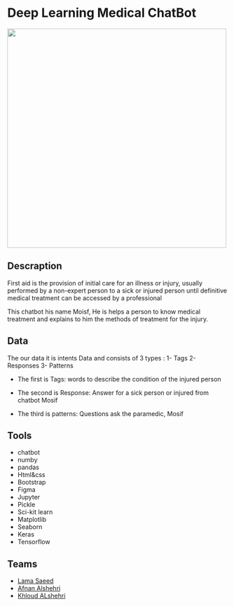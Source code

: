 # Deep Learning Medical ChatBot


<img src ="https://blog.businessdecision.com/wp-content/uploads/2020/06/chatbot-not-just-chatbot-835x400-1.jpg" 
width="500">

## Descraption

First aid is the provision of initial care for an illness or injury, usually performed by a non-expert person to a sick or injured person until definitive medical treatment can be accessed by a professional

This chatbot his name Moisf, He is helps a person to know medical treatment and explains to him the methods of treatment for the injury.



## Data

 The our data it is intents Data and consists of 3 types :
1- Tags 2- Responses 3- Patterns

- The first is Tags:
words to describe the condition of the injured person

- The second is Response:
Answer for a sick person or injured from chatbot Mosif

- The third is patterns:
Questions ask the paramedic, Mosif

## Tools

- chatbot 
- numby
- pandas
- Html&css
- Bootstrap
- Figma
- Jupyter
- Pickle
- Sci-kit learn 
- Matplotlib
- Seaborn
- Keras
- Tensorflow



## Teams

- <a href="https://github.com/LamaSaeed/ChatBot_DL/"> Lama Saeed</a>
-  <a href="https://github.com/Afnan-alshehri/daap-learning"> Afnan Alshehri</a>
- <a href="https://github.com/kholod2/ChatBot_DL"> Khloud ALshehri</a>
